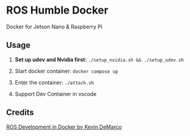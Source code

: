 # ROS Humble Docker

Docker for Jetson Nano & Raspberry Pi

## Usage

1. **Set up udev and Nvidia first:** `./setup_nvidia.sh && ./setup_udev.sh`

2. Start docker container: `docker compose up`

3. Enter the container: `./attach.sh`

4. Support Dev Container in vscode

## Credits

[ROS Development in Docker by Kevin DeMarco](https://www.kevindemarco.com/ros/docker/docker-compose/robotics/programming/development/2022/12/28/ros-docker.html)
